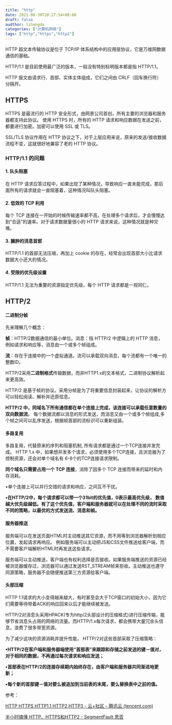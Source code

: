 ```yaml
---
title: "http"
date: 2021-08-30T20:27:54+08:00
draft: false
audthor: lihongda
categories: ["计算机网络"]
tags: ["http","https","http2"]
---
```


HTTP 超文本传输协议是位于 TCP/IP 体系结构中的应用层协议，它是万维网数据通信的基础。

HTTP/1.1 是目前使用最广泛的版本，一般没有特别标明版本都是指 HTTP/1.1。

HTTP 报文由请求行、首部、实体主体组成，它们之间由 CRLF（回车换行符） 分隔开。

## HTTPS

HTTPS 是最流行的 HTTP 安全形式，由网景公司首创，所有主要的浏览器和服务器都支持此协议。 使用 HTTPS 时，所有的 HTTP 请求和响应数据在发送之前，都要进行加密。加密可以使用 SSL 或 TLS。

SSL/TLS 协议作用在 HTTP 协议之下，对于上层应用来说，原来的发送/接收数据流程不变，这就很好地兼容了老的 HTTP 协议。

### HTTP/1.1 的问题

#### 1. 队头阻塞

在 HTTP 请求应答过程中，如果出现了某种情况，导致响应一直未能完成，那后面所有的请求就会一直阻塞着，这种情况叫队头阻塞。

#### 2. 低效的 TCP 利用

每个 TCP 连接在一开始的时候传输速率都不高，在处理多个请求后，才会慢慢达到“合适”的速率。对于请求数据量很小的 HTTP 请求来说，这种情况就是种灾难。

#### 3. 臃肿的消息首部

HTTP/1.1 的首部无法压缩，再加上 cookie 的存在，经常会出现首部大小比请求数据大小还大的情况。

#### 4. 受限的优先级设置

HTTP/1.1 无法为重要的资源指定优先级，每个 HTTP 请求都是一视同仁。

## HTTP/2

#### **二进制分帧**

先来理解几个概念：

**帧**：HTTP/2数据通信的最小单位。消息：指 HTTP/2 中逻辑上的 HTTP 消息，例如请求和响应等，消息由一个或多个帧组成。

**流**：存在于连接中的一个虚拟通道。流可以承载双向消息，每个流都有一个唯一的整数ID。

HTTP/2采用**二进制格式**传输数据，而非HTTP1.x的文本格式，二进制协议解析起来更高效。

HTTP/2 是基于帧的协议。采用分帧是为了将重要信息封装起来，让协议的解析方可以轻松阅读、解析并还原信息。

**HTTP/2 中，同域名下所有通信都在单个连接上完成，该连接可以承载任意数量的双向数据流**。 每个数据流都以消息的形式发送，而消息又由一个或多个帧组成,多个帧之间可以乱序发送，根据帧首部的流标识可以重新组装。

#### **多路复用**

多路复用，代替原来的序列和阻塞机制, 所有请求都是通过一个TCP连接并发完成。 HTTP 1.x 中，如果想并发多个请求，必须使用多个TCP连接，且浏览器为了控制资源，还会对单个域名有 6-8个的TCP连接请求限制。

**同个域名只需要占用一个 TCP 连接**，消除了因多个 TCP 连接而带来的延时和内存消耗。

•单个连接上可以并行交错的请求和响应，之间互不干扰。

**•在HTTP/2中，每个请求都可以带一个31bit的优先值，0表示最高优先级， 数值越大优先级越低。有了这个优先值，客户端和服务器就可以在处理不同的流时采取不同的策略，以最优的方式发送流、消息和帧。**

#### **服务器推送**

服务端可以在发送页面HTML时主动推送其它资源，而不用等到浏览器解析到相应位置，发起请求再响应。 例如服务端可以主动把JS和CSS文件推送给客户端，而不需要客户端解析HTML时再发送这些请求。

服务端可以主动推送，客户端也有权利选择是否接收。如果服务端推送的资源已经被浏览器缓存过，浏览器可以通过发送RST_STREAM帧来拒收。主动推送也遵守同源策略，服务器不会随便推送第三方资源给客户端。

#### **头部压缩**

HTTP 1.1请求的大小变得越来越大，有时甚至会大于TCP窗口的初始大小，因为它们需要等待带着ACK的响应回来以后才能继续被发送。

HTTP/2对消息头采用HPACK(专为http/2头部设计的压缩格式)进行压缩传输，能够节省消息头占用的网络的流量。而HTTP/1.x每次请求，都会携带大量冗余头信息，浪费了很多带宽资源。

为了减少这块的资源消耗并提升性能， HTTP/2对这些首部采取了压缩策略：

**•HTTP/2在客户端和服务器端使用“首部表”来跟踪和存储之前发送的键－值对，对于相同的数据，不再通过每次请求和响应发送；**

**•首部表在HTTP/2的连接存续期内始终存在，由客户端和服务器共同渐进地更新；**

**•每个新的首部键－值对要么被追加到当前表的末尾，要么替换表中之前的值。**







参考：

[HTTP HTTPS HTTP1.1 HTTP2 HTTP3 - 云+社区 - 腾讯云 (tencent.com)](https://cloud.tencent.com/developer/article/1800848)

[半小时搞懂 HTTP、HTTPS和HTTP2 - SegmentFault 思否](https://segmentfault.com/a/1190000022662058)



